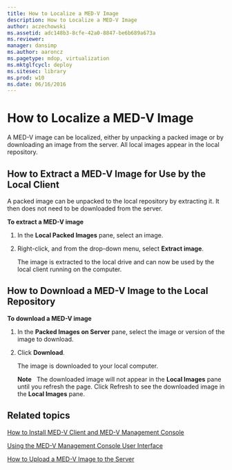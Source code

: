 ```yaml
---
title: How to Localize a MED-V Image
description: How to Localize a MED-V Image
author: aczechowski
ms.assetid: adc148b3-8cfe-42a0-8847-be6b689a673a
ms.reviewer: 
manager: dansimp
ms.author: aaroncz
ms.pagetype: mdop, virtualization
ms.mktglfcycl: deploy
ms.sitesec: library
ms.prod: w10
ms.date: 06/16/2016
---
```



# How to Localize a MED-V Image


A MED-V image can be localized, either by unpacking a packed image or by downloading an image from the server. All local images appear in the local repository.

## <a href="" id="bkmk-extractinganimageforusebythelocalclient"></a>How to Extract a MED-V Image for Use by the Local Client


A packed image can be unpacked to the local repository by extracting it. It then does not need to be downloaded from the server.

**To extract a MED-V image**

1.  In the **Local Packed Images** pane, select an image.

2.  Right-click, and from the drop-down menu, select **Extract image**.

    The image is extracted to the local drive and can now be used by the local client running on the computer.

## <a href="" id="bkmk-downloadinganimagetothelocalrepoitory"></a>How to Download a MED-V Image to the Local Repository


**To download a MED-V image**

1.  In the **Packed Images on Server** pane, select the image or version of the image to download.

2.  Click **Download**.

    The image is downloaded to your local computer.

    **Note**  
    The downloaded image will not appear in the **Local Images** pane until you refresh the page. Click Refresh to see the downloaded image in the **Local Images** pane.

     

## Related topics


[How to Install MED-V Client and MED-V Management Console](how-to-install-med-v-client-and-med-v-management-console.md)

[Using the MED-V Management Console User Interface](using-the-med-v-management-console-user-interface.md)

[How to Upload a MED-V Image to the Server](how-to-upload-a-med-v-image-to-the-server.md)

 

 





